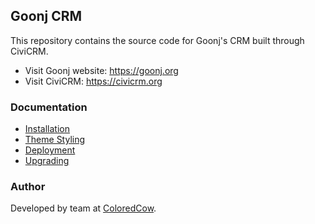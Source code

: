 ## Goonj CRM
This repository contains the source code for Goonj's CRM built through CiviCRM.

- Visit Goonj website: https://goonj.org
- Visit CiviCRM: https://civicrm.org

### Documentation
- [Installation](./docs/installation.md)
- [Theme Styling](./docs/theme-styling.md)
- [Deployment](./docs/deployment.md)
- [Upgrading](./docs/upgrading.md)

### Author
Developed by team at [ColoredCow](https://coloredcow.com).
